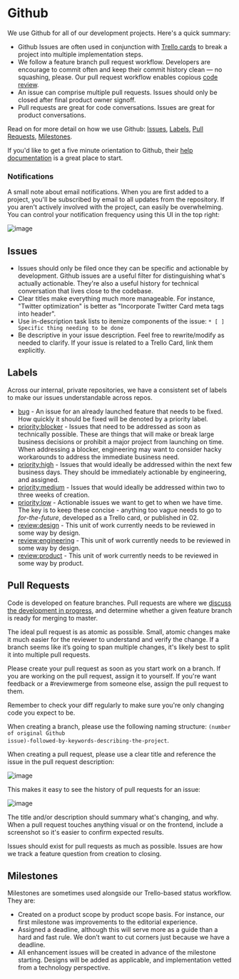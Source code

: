 # Github

We use Github for all of our development projects. Here's a quick summary:

* Github Issues are often used in conjunction with [Trello cards](tools/trello.md) to break a project into multiple implementation steps.
* We follow a feature branch pull request workflow. Developers are encourage to commit often and keep their commit history clean — no squashing, please. Our pull request workflow enables copious [code review](../team-culture/code-review.md).
* An issue can comprise multiple pull requests. Issues should only be closed after final product owner signoff.
* Pull requests are great for code conversations. Issues are great for product conversations.

Read on for more detail on how we use Github: [Issues](#issues), [Labels](#labels), [Pull Requests](#pull-requests), [Milestones](#milestones).

If you'd like to get a five minute orientation to Github, their [help documentation](https://help.github.com/) is a great place to start.

### Notifications

A small note about email notifications. When you are first added to a project, you'll be subscribed by email to all updates from the repository. If you aren't actively involved with the project, can easily be overwhelming. You can control your notification frequency using this UI in the top right:

![image](https://cloud.githubusercontent.com/assets/36432/7704146/8b0cdb3e-fdf1-11e4-96eb-220c0832ea9b.png)

## Issues

* Issues should only be filed once they can be specific and actionable by development. Github issues are a useful filter for distinguishing what's actually actionable. They're also a useful history for technical conversation that lives close to the codebase.
* Clear titles make everything much more manageable. For instance, "Twitter optimization" is better as "Incorporate Twitter Card meta tags into header".
* Use in-description task lists to itemize components of the issue: `* [ ] Specific thing needing to be done`
* Be descriptive in your issue description. Feel free to rewrite/modify as needed to clarify. If your issue is related to a Trello Card, link them explicitly.

## Labels

Across our internal, private repositories, we have a consistent set of labels to make our issues understandable across repos.

* [bug](https://github.com/issues?utf8=%E2%9C%93&q=label%3Abug+user%3Afusioneng+sort%3Aupdated-desc+is%3Aopen+is%3Aprivate+) - An issue for an already launched feature that needs to be fixed. How quickly it should be fixed will be denoted by a priority label.
* [priority:blocker](https://github.com/issues?q=label%3Apriority%3Ablocker+user%3Afusioneng+sort%3Aupdated-desc+is%3Aopen+is%3Aprivate) - Issues that need to be addressed as soon as technically possible. These are things that will make or break large business decisions or prohibit a major project from launching on time. When addressing a blocker, engineering may want to consider hacky workarounds to address the immediate business need.
* [priority:high](https://github.com/issues?q=label%3Apriority%3Ahigh+user%3Afusioneng+sort%3Aupdated-desc+is%3Aopen+is%3Aprivate) - Issues that would ideally be addressed within the next few business days. They should be immediately actionable by engineering, and assigned.
* [priority:medium](https://github.com/issues?q=label%3Apriority%3Amedium+user%3Afusioneng+sort%3Aupdated-desc+is%3Aopen+is%3Aprivate) - Issues that would ideally be addressed within two to three weeks of creation.
* [priority:low](https://github.com/issues?q=label%3Apriority%3Alow+user%3Afusioneng+sort%3Aupdated-desc+is%3Aopen+is%3Aprivate) - Actionable issues we want to get to when we have time. The key is to keep these concise - anything too vague needs to go to _for-the-future_, developed as a Trello card, or published in 02.
* [review:design](https://github.com/issues?utf8=%E2%9C%93&q=label%3Areview%3Adesign+user%3Afusioneng+sort%3Aupdated-desc+is%3Aopen+is%3Aprivate+) - This unit of work currently needs to be reviewed in some way by design.
* [review:engineering](https://github.com/issues?utf8=%E2%9C%93&q=label%3Areview%3Aengineering+user%3Afusioneng+sort%3Aupdated-desc+is%3Aopen+is%3Aprivate+) - This unit of work currently needs to be reviewed in some way by design.
* [review:product](https://github.com/issues?utf8=%E2%9C%93&q=label%3Areview%3Aproduct+user%3Afusioneng+sort%3Aupdated-desc+is%3Aopen+is%3Aprivate+) - This unit of work currently needs to be reviewed in some way by product.

## Pull Requests

Code is developed on feature branches. Pull requests are where we [discuss the development in progress](../team-culture/code-review.md), and determine whether a given feature branch is ready for merging to master.

The ideal pull request is as atomic as possible. Small, atomic changes make it much easier for the reviewer to understand and verify the change. If a branch seems like it’s going to span multiple changes, it's likely best to split it into multiple pull requests.

Please create your pull request as soon as you start work on a branch. If you are working on the pull request, assign it to yourself. If you're want feedback or a #reviewmerge from someone else, assign the pull request to them.

Remember to check your diff regularly to make sure you're only changing code you expect to be.

When creating a branch, please use the following naming structure: <code>(number of original Github issue)-followed-by-keywords-describing-the-project</code>.

When creating a pull request, please use a clear title and reference the issue in the pull request description:

![image](https://cloud.githubusercontent.com/assets/36432/4772116/4444b6da-5b95-11e4-89cc-2106064a977a.png)

This makes it easy to see the history of pull requests for an issue:

![image](https://cloud.githubusercontent.com/assets/36432/4772139/58f18cca-5b95-11e4-8895-6f8dc5b42cbc.png)

The title and/or description should summary what's changing, and why. When a pull request touches anything visual or on the frontend, include a screenshot so it's easier to confirm expected results.

Issues should exist for pull requests as much as possible. Issues are how we track a feature question from creation to closing.

## Milestones

Milestones are sometimes used alongside our Trello-based status workflow. They are:

* Created on a product scope by product scope basis. For instance, our first milestone was improvements to the editorial experience.
* Assigned a deadline, although this will serve more as a guide than a hard and fast rule. We don’t want to cut corners just because we have a deadline.
* All enhancement issues will be created in advance of the milestone starting. Designs will be added as applicable, and implementation vetted from a technology perspective.
